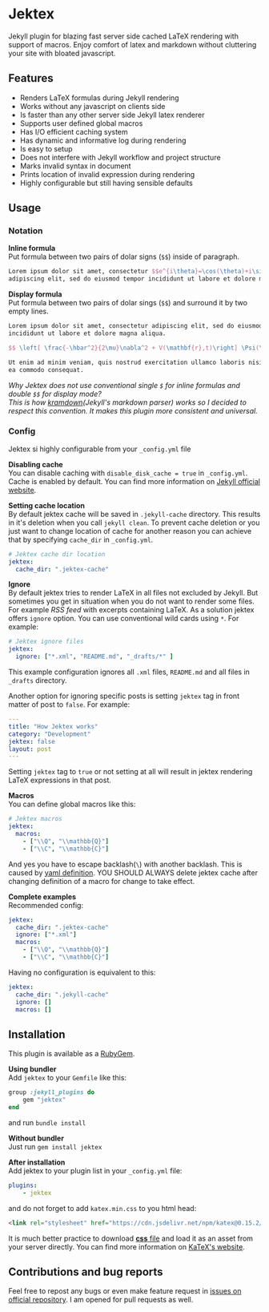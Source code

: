 # Jektex
Jekyll plugin for blazing fast server side cached LaTeX rendering with support of macros.
Enjoy comfort of latex and markdown without cluttering your site with bloated javascript.

## Features
- Renders LaTeX formulas during Jekyll rendering
- Works without any javascript on clients side
- Is faster than any other server side Jekyll latex renderer
- Supports user defined global macros
- Has I/O efficient caching system
- Has dynamic and informative log during rendering
- Is easy to setup
- Does not interfere with Jekyll workflow and project structure
- Marks invalid syntax in document
- Prints location of invalid expression during rendering
- Highly configurable but still having sensible defaults

## Usage

### Notation
**Inline formula**  
Put formula between two pairs of dolar signs (`$$`) inside of paragraph.
```latex
Lorem ipsum dolor sit amet, consectetur $$e^{i\theta}=\cos(\theta)+i\sin(\theta)$$
adipiscing elit, sed do eiusmod tempor incididunt ut labore et dolore magna aliqua.
```

**Display formula**  
Put formula between two pairs of dolar sings (`$$`) and surround it by two empty lines.
```latex
Lorem ipsum dolor sit amet, consectetur adipiscing elit, sed do eiusmod tempor
incididunt ut labore et dolore magna aliqua.

$$ \left[ \frac{-\hbar^2}{2\mu}\nabla^2 + V(\mathbf{r},t)\right] \Psi(\mathbf{r},t) $$

Ut enim ad minim veniam, quis nostrud exercitation ullamco laboris nisi ut aliquip ex
ea commodo consequat.
```

_Why Jektex does not use conventional single `$` for inline formulas and double `$$` for
display mode?  
This is how [kramdown](https://kramdown.gettalong.org/)(Jekyll's markdown parser) works 
so I decided to respect this convention. It makes this plugin more consistent and universal._

### Config
Jektex si highly configurable from your `_config.yml` file

**Disabling cache**  
You can disable caching with `disable_disk_cache = true` in `_config.yml`. Cache is
enabled by default. You can find more information on [Jekyll official website](https://jekyllrb.com/docs/configuration/options/).

**Setting cache location**  
By default jektex cache will be saved in `.jekyll-cache` directory. This results in it's
deletion when you call `jekyll clean`. To prevent cache deletion or you just want to
change location of cache for another reason you can achieve that by specifying
`cache_dir` in `_config.yml`.
```yaml
# Jektex cache dir location
jektex:
  cache_dir: ".jektex-cache"
```

**Ignore**  
By default jektex tries to render LaTeX in all files not excluded by Jekyll. But 
sometimes you get in situation when you do not want to render some files. For example
_RSS feed_ with excerpts containing LaTeX. As a solution jektex offers `ignore` option.
You can use conventional wild cards using `*`. For example:
```yaml
# Jektex ignore files
jektex:
  ignore: ["*.xml", "README.md", "_drafts/*" ]
```

This example configuration ignores all `.xml` files, `README.md` and all files 
in `_drafts` directory.

Another option for ignoring specific posts is setting `jektex` tag in front matter of
post to `false`. For example:
```yaml
---
title: "How Jektex works"
category: "Development"
jektex: false
layout: post
---
```

Setting `jektex` tag to `true` or not setting at all will result in jektex rendering LaTeX
expressions in that post.

**Macros**  
You can define global macros like this:
```yaml
# Jektex macros
jektex:
  macros:
    - ["\\Q", "\\mathbb{Q}"]
    - ["\\C", "\\mathbb{C}"]
```
And yes you have to escape backlash(`\`) with another backlash. This is caused by
[yaml definition](https://yaml.org/). YOU SHOULD ALWAYS delete jektex cache after changing
definition of a macro for change to take effect.

**Complete examples**  
Recommended config:
```yaml
jektex:
  cache_dir: ".jektex-cache"
  ignore: ["*.xml"]
  macros:
    - ["\\Q", "\\mathbb{Q}"]
    - ["\\C", "\\mathbb{C}"]
```
Having no configuration is equivalent to this:
```yaml
jektex:
  cache_dir: ".jekyll-cache"
  ignore: []
  macros: []
```

## Installation
This plugin is available as a [RubyGem](https://rubygems.org/gems/jektex).

**Using bundler**  
Add `jektex` to your `Gemfile` like this:
```ruby
group :jekyll_plugins do
    gem "jektex"
end
```

and run `bundle install`

**Without bundler**  
Just run `gem install jektex`

**After installation**  
Add jektex to your plugin list in your `_config.yml` file:
```yaml
plugins:
    - jektex
```

and do not forget to add `katex.min.css` to you html head:
```html
<link rel="stylesheet" href="https://cdn.jsdelivr.net/npm/katex@0.15.2/dist/katex.min.css" integrity="sha384-MlJdn/WNKDGXveldHDdyRP1R4CTHr3FeuDNfhsLPYrq2t0UBkUdK2jyTnXPEK1NQ" crossorigin="anonymous">
```
It is much better practice to download [**css** file](https://cdn.jsdelivr.net/npm/katex@0.15.2/dist/katex.min.css) and load it as an asset from your server directly.
You can find more information on [KaTeX's website](https://katex.org/docs/browser.html).

## Contributions and bug reports
Feel free to repost any bugs or even make feature request in [issues on official repository](https://github.com/yagarea/jektex/issues).
I am opened for pull requests as well.
